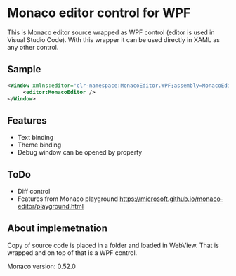 # Monaco editor control for WPF

This is Monaco editor source wrapped as WPF control (editor is used in Visual Studio Code). With this wrapper it can be used directly in XAML as any other control.

## Sample

``` xml
<Window xmlns:editor="clr-namespace:MonacoEditor.WPF;assembly=MonacoEditor.WPF">
     <editor:MonacoEditor />
</Window>
```

## Features

* Text binding
* Theme binding
* Debug window can be opened by property

## ToDo

* Diff control
* Features from Monaco playground https://microsoft.github.io/monaco-editor/playground.html

## About implemetnation

Copy of source code is placed in a folder and loaded in WebView. That is wrapped and on top of that is a WPF control.

Monaco version: 0.52.0

